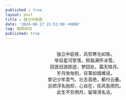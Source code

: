 ```yaml
---
published : true 
layout: post
title : 独立中庭夜
date: '2024-06-17 21:51:00 +0800'
tag: 故辞依旧
published: true
---
```


<br>
<div style="text-align:center;">
独立中庭夜，风剪寒光如铁。
<br>
举目星河寥落，照我满怀冰雪。
<br>
回首旧游踪迹，梦回处，霜天晓月。
<br>
岁月匆匆别，往事如烟难说。
<br>
曾记少年意气，壮志高绝，都付云叠。
<br>
总把浮名抛却，心自在，任风急雨烈。
<br>
此生不负明月，留得清名洁。<br><br>
</div>
